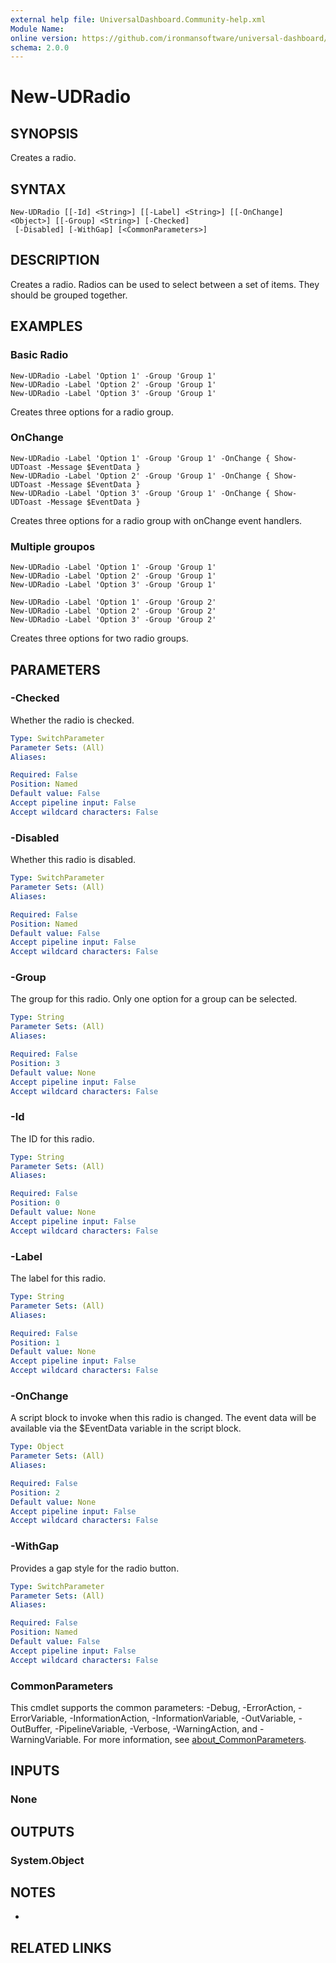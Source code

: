 ```yaml
---
external help file: UniversalDashboard.Community-help.xml
Module Name:
online version: https://github.com/ironmansoftware/universal-dashboard/blob/master/src/UniversalDashboard/Help/New-UDRadio.md
schema: 2.0.0
---
```


# New-UDRadio

## SYNOPSIS
Creates a radio.

## SYNTAX

```
New-UDRadio [[-Id] <String>] [[-Label] <String>] [[-OnChange] <Object>] [[-Group] <String>] [-Checked]
 [-Disabled] [-WithGap] [<CommonParameters>]
```

## DESCRIPTION
Creates a radio.
Radios can be used to select between a set of items.
They should be grouped together.

## EXAMPLES

### Basic Radio
```
New-UDRadio -Label 'Option 1' -Group 'Group 1'
New-UDRadio -Label 'Option 2' -Group 'Group 1'
New-UDRadio -Label 'Option 3' -Group 'Group 1'
```

Creates three options for a radio group.

### OnChange
```
New-UDRadio -Label 'Option 1' -Group 'Group 1' -OnChange { Show-UDToast -Message $EventData }
New-UDRadio -Label 'Option 2' -Group 'Group 1' -OnChange { Show-UDToast -Message $EventData }
New-UDRadio -Label 'Option 3' -Group 'Group 1' -OnChange { Show-UDToast -Message $EventData }
```

Creates three options for a radio group with onChange event handlers.

### Multiple groupos
```
New-UDRadio -Label 'Option 1' -Group 'Group 1'
New-UDRadio -Label 'Option 2' -Group 'Group 1'
New-UDRadio -Label 'Option 3' -Group 'Group 1'

New-UDRadio -Label 'Option 1' -Group 'Group 2'
New-UDRadio -Label 'Option 2' -Group 'Group 2'
New-UDRadio -Label 'Option 3' -Group 'Group 2'
```

Creates three options for two radio groups.

## PARAMETERS

### -Checked
Whether the radio is checked.

```yaml
Type: SwitchParameter
Parameter Sets: (All)
Aliases:

Required: False
Position: Named
Default value: False
Accept pipeline input: False
Accept wildcard characters: False
```

### -Disabled
Whether this radio is disabled.

```yaml
Type: SwitchParameter
Parameter Sets: (All)
Aliases:

Required: False
Position: Named
Default value: False
Accept pipeline input: False
Accept wildcard characters: False
```

### -Group
The group for this radio.
Only one option for a group can be selected.

```yaml
Type: String
Parameter Sets: (All)
Aliases:

Required: False
Position: 3
Default value: None
Accept pipeline input: False
Accept wildcard characters: False
```

### -Id
The ID for this radio.

```yaml
Type: String
Parameter Sets: (All)
Aliases:

Required: False
Position: 0
Default value: None
Accept pipeline input: False
Accept wildcard characters: False
```

### -Label
The label for this radio.

```yaml
Type: String
Parameter Sets: (All)
Aliases:

Required: False
Position: 1
Default value: None
Accept pipeline input: False
Accept wildcard characters: False
```

### -OnChange
A script block to invoke when this radio is changed.
The event data will be available via the $EventData variable in the script block.

```yaml
Type: Object
Parameter Sets: (All)
Aliases:

Required: False
Position: 2
Default value: None
Accept pipeline input: False
Accept wildcard characters: False
```

### -WithGap
Provides a gap style for the radio button.

```yaml
Type: SwitchParameter
Parameter Sets: (All)
Aliases:

Required: False
Position: Named
Default value: False
Accept pipeline input: False
Accept wildcard characters: False
```

### CommonParameters
This cmdlet supports the common parameters: -Debug, -ErrorAction, -ErrorVariable, -InformationAction, -InformationVariable, -OutVariable, -OutBuffer, -PipelineVariable, -Verbose, -WarningAction, and -WarningVariable. For more information, see [about_CommonParameters](http://go.microsoft.com/fwlink/?LinkID=113216).

## INPUTS

### None
## OUTPUTS

### System.Object
## NOTES
*

## RELATED LINKS
